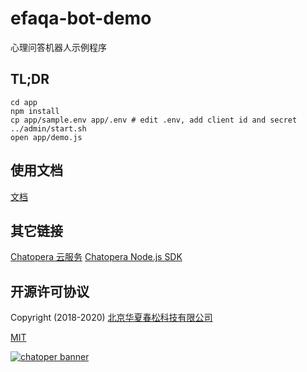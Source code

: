 # efaqa-bot-demo

心理问答机器人示例程序

## TL;DR

```
cd app
npm install
cp app/sample.env app/.env # edit .env, add client id and secret
../admin/start.sh
open app/demo.js
```

## 使用文档

[文档](https://docs.chatopera.com/products/psych-assistant/api.html)

## 其它链接

[Chatopera 云服务](https://bot.chatopera.com)
[Chatopera Node.js SDK](https://www.npmjs.com/package/@chatopera/sdk)

## 开源许可协议

Copyright (2018-2020) <a href="https://www.chatopera.com/" target="_blank">北京华夏春松科技有限公司</a>

[MIT](https://github.com/chatopera/efaqa-bot-demo/blob/master/LICENSE)

[![chatoper banner][co-banner-image]][co-url]

[co-banner-image]: https://user-images.githubusercontent.com/3538629/42383104-da925942-8168-11e8-8195-868d5fcec170.png
[co-url]: https://www.chatopera.com
